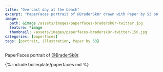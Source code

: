 ```yaml
---
title: "Overcast day at the beach"
excerpt: "PaperFaces portrait of @BraderSk8r drawn with Paper by 53 on an iPad."
image: 
  path: &image /assets/images/paperfaces-bradersk8r-twitter.jpg 
  feature: *image
  thumbnail: /assets/images/paperfaces-bradersk8r-twitter-150.jpg
categories: [paperfaces]
tags: [portrait, illustration, Paper by 53]
---
```


PaperFaces portrait of [@BraderSk8r](https://twitter.com/BraderSk8r).

{% include boilerplate/paperfaces.md %}
